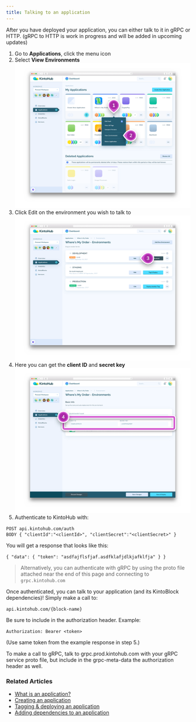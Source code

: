```yaml
---
title: Talking to an application
---
```


After you have deployed your application, you can either talk to it in gRPC or HTTP.
(gRPC to HTTP is work in progress and will be added in upcoming updates)

1. Go to **Applications**, click the menu icon
2. Select **View Environments**
   ![Screenshot - View Environment](/docs/assets/talking-to-applications-1-2.png)
3. Click Edit on the environment you wish to talk to
   ![Screenshot - Edit Environment](/docs/assets/talking-to-applications-3.png)
4. Here you can get the **client ID** and **secret key**
   ![Screenshot - Client ID and Secret Key](/docs/assets/talking-to-applications-4.png)
5. Authenticate to KintoHub with:

```
POST api.kintohub.com/auth
BODY { "clientId":"<clientId>", "clientSecret":"<clientSecret>" }
```

You will get a response that looks like this:

```
{ "data": { "token": "asdfajflsfjaf.asdfklafjdlkjafklfja" } }
```

> Alternatively, you can authenticate with gRPC by using the proto file attached near the end of this page and connecting to `grpc.kintohub.com`

Once authenticated, you can talk to your application (and its KintoBlock dependencies)!
Simply make a call to:

```
api.kintohub.com/{block-name}
```

Be sure to include in the authorization header. Example:

```
Authorization: Bearer <token>
```

(Use same token from the example response in step 5.)

To make a call to gRPC, talk to grpc.prod.kintohub.com with your gRPC service proto file, but include in the grpc-meta-data the authorization header as well.

### Related Articles

* [What is an application?](what-is-an-application.md)
* [Creating an application](creating-an-application.md)
* [Tagging & deploying an application](tagging-and-deploying.md)
* [Adding dependencies to an application](adding-a-dependency-application.md)
